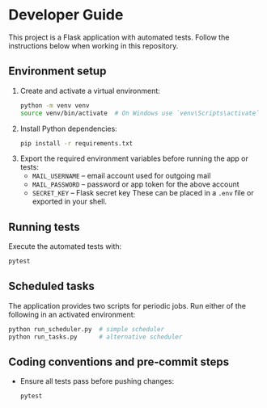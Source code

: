 
# Developer Guide

This project is a Flask application with automated tests. Follow the instructions below when working in this repository.

## Environment setup

1. Create and activate a virtual environment:
   ```bash
   python -m venv venv
   source venv/bin/activate  # On Windows use `venv\Scripts\activate`
   ```
2. Install Python dependencies:
   ```bash
   pip install -r requirements.txt
   ```
3. Export the required environment variables before running the app or tests:
   - `MAIL_USERNAME` – email account used for outgoing mail
   - `MAIL_PASSWORD` – password or app token for the above account
   - `SECRET_KEY` – Flask secret key
   These can be placed in a `.env` file or exported in your shell.

## Running tests

Execute the automated tests with:
```bash
pytest
```

## Scheduled tasks

The application provides two scripts for periodic jobs. Run either of the following in an activated environment:
```bash
python run_scheduler.py  # simple scheduler
python run_tasks.py      # alternative scheduler
```

## Coding conventions and pre‑commit steps

- Ensure all tests pass before pushing changes:
  ```bash
  pytest
  ```
  
